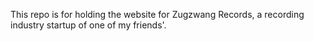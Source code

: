 This repo is for holding the website for Zugzwang Records, a recording industry startup of one of my friends'. 

